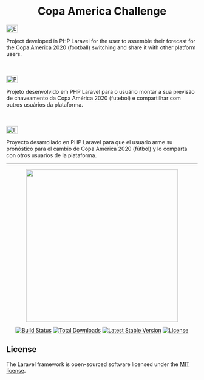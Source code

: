<h1 align="center">Copa America Challenge</h1>
<img src="https://ak.picdn.net/shutterstock/videos/1022906356/thumb/1.jpg?ip=x480" height="20" width="30" style="max-width:100%;" title="English">
<p text-alingn="justify">Project developed in PHP Laravel for the user to assemble their forecast for the Copa America 2020 (football) switching and share it with other platform users.</p>
<br><br>
<img src="https://upload.wikimedia.org/wikipedia/commons/2/2d/Portugal_flag_300.png" height="20" width="30" style="max-width:100%;" title="Português">
<p text-alingn="justify">Projeto desenvolvido em PHP Laravel para o usuário montar a sua previsão de chaveamento da Copa América 2020 (futebol) e compartilhar com outros usuários da plataforma.</p>
<br><br>
<img src="https://www.flags-and-anthems.com/media/flags/flagge-spanien.gif" height="20" width="30" style="max-width:100%;" title="Español">
<p text-alingn="justify">Proyecto desarrollado en PHP Laravel para que el usuario arme su pronóstico para el cambio de Copa América 2020 (fútbol) y lo comparta con otros usuarios de la plataforma.</p>
<hr>


<p align="center"><a href="https://laravel.com" target="_blank"><img src="https://raw.githubusercontent.com/laravel/art/master/logo-lockup/5%20SVG/2%20CMYK/1%20Full%20Color/laravel-logolockup-cmyk-red.svg" width="400"></a></p>

<p align="center">
<a href="https://travis-ci.org/laravel/framework"><img src="https://travis-ci.org/laravel/framework.svg" alt="Build Status"></a>
<a href="https://packagist.org/packages/laravel/framework"><img src="https://img.shields.io/packagist/dt/laravel/framework" alt="Total Downloads"></a>
<a href="https://packagist.org/packages/laravel/framework"><img src="https://img.shields.io/packagist/v/laravel/framework" alt="Latest Stable Version"></a>
<a href="https://packagist.org/packages/laravel/framework"><img src="https://img.shields.io/packagist/l/laravel/framework" alt="License"></a>
</p>


## License

The Laravel framework is open-sourced software licensed under the [MIT license](https://opensource.org/licenses/MIT).

